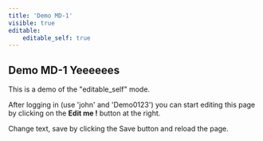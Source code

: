 ```yaml
---
title: 'Demo MD-1'
visible: true
editable:
    editable_self: true
---
```


## Demo MD-1 Yeeeeees

This is a demo of the "editable_self" mode.

After logging in (use 'john' and 'Demo0123') you can start editing this page by clicking on the <b>Edit me !</b> button at the right.

Change text, save by clicking the Save button and reload the page.
